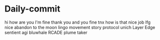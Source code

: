 # Daily-commit
hi
how are you
I'm fine
thank you
and you
fine tnx
how is that
nice job
lfg
nice
abandon
to the moon
lingo
movement
story protocol
unich
Layer Edge
sentient agi
bluwhale
RCADE
plume
taker